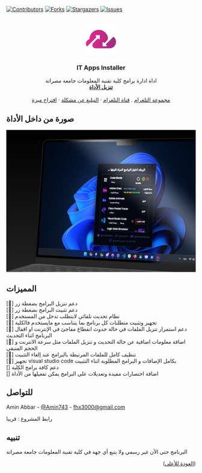 <a id="readme-top"></a>

[![Contributors][contributors-shield]][contributors-url]
[![Forks][forks-shield]][forks-url]
[![Stargazers][stars-shield]][stars-url]
[![Issues][issues-shield]][issues-url]





<br />
<div align="center">
  <a href="https://github.com/AminAbbar/IT-Apps-Installer">
    <img src="images/logo.png" alt="Logo" width="80" height="80">
  </a>

  <h3 align="center">IT Apps Installer</h3>
    
  <p align="center">
    اداة ادارة برامج كلية تقنية المعلومات جامعة مصراتة
    <br />
    <a href="https://github.com/AminAbbar/IT-Apps-Installer/releases/download/v0.0.3/IT.Apps.Installer_0.0.3_x64-setup.exe"><strong>تنزيل الأداة</strong></a>
    <br />
    <br />
    <a href="https://t.me/itstudents2024">مجموعة التلغرام</a>
    .
    <a href="https://t.me/yourSpaece">قناة التلغرام</a>
    ·
    <a href="https://github.com/AminAbbar/IT-Apps-Installer/issues/new?labels=bug&template=bug-report---.md">التبليغ عن مشكلة</a>
    ·
    <a href="https://github.com/AminAbbar/IT-Apps-Installer/issues/new?labels=enhancement&template=feature-request---.md">اقتراح ميزة </a>
  </p>
</div>




## صورة من داخل الأداة

[![Product Name Screen Shot][product-screenshot]](https://github.com/AminAbbar/IT-Apps-Installer/releases/tag/v0.0.3)



## المميزات

[🎉] دعم تنزيل البرامج بضغطة زر
<br>
 [🎉] دعم تثبيت البرامج بضغطة زر
<br>
 [🎉] نظام تحديث تلقائي لايتطلب تدخل من المستخدم
<br>
 [🎉] تجهيز وتثبيت متطلبات كل برنامج بما يتناسب مع مايستخدم فالكلية
<br>
 [🎉] دعم استمرار تنزيل الملفات في حالة حدوث انقطاع مفاجئ في الإنترنت او اقفال البرنامج اثناء التحديث
<br>
 [🎉] اضافة معلومات اضافية عن حالة التحديث و تنزيل الملفات مثل سرعة الانترنت و الحجم المتبقي
 <br>
 [🎉] تنظيف كامل للملفات المرتبطة بالبرامج عند إلغاء التثبيت
 <br>
 [🎉]  تجهيز   visual studio code بكامل الإضافات و البرامج المطلوبة اثناء التثبيت
<br>
 [] دعم كافة برامج الكلية
 <br>
 [] اضافة اختصارات مفيدة وتعديلات على البرامج يمكن تفعيلها من الأداة



## للتواصل

Amin Abbar - [@Amin743](https://t.me/Amin743) - fhx3000@gmail.com

رابط المشروع : قريبا




## تنبيه

البرنامج حتى الأن غير رسمي ولا يتبع أي جهة في كلية تقنية المعلومات جامعة مصراتة

<p align="right">(<a href="#readme-top">العودة للأعلى</a>)</p>




[contributors-shield]: https://img.shields.io/github/contributors/othneildrew/Best-README-Template.svg?style=for-the-badge
[contributors-url]: https://github.com/AminAbbar/IT-Apps-Installer/graphs/contributors
[forks-shield]: https://img.shields.io/github/forks/othneildrew/Best-README-Template.svg?style=for-the-badge
[forks-url]: https://github.com/AminAbbar/IT-Apps-Installer/network/members
[stars-shield]: https://img.shields.io/github/stars/othneildrew/Best-README-Template.svg?style=for-the-badge
[stars-url]: https://github.com/AminAbbar/IT-Apps-Installer/stargazers
[issues-shield]: https://img.shields.io/github/issues/othneildrew/Best-README-Template.svg?style=for-the-badge
[issues-url]: https://github.com/AminAbbar/IT-Apps-Installer/issues
[license-shield]: https://img.shields.io/github/license/othneildrew/Best-README-Template.svg?style=for-the-badge

[product-screenshot]: images/screenshot.png